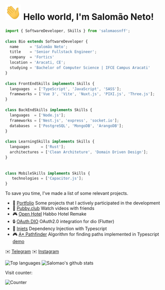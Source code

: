 <h1>
  <img style="margin: 0 auto" src="https://github.com/ABSphreak/ABSphreak/blob/master/gifs/Hi.gif" height="50">
  Hello world, I'm Salomão Neto!
</h1>

```ts
import { SoftwareDeveloper, Skills } from 'salomaosnff';

class Bio extends SoftwareDeveloper {
  name     = 'Salomão Neto';
  title    = 'Senior Fullstack Engineer';
  company  = 'Fortics'
  location = 'Aracati, CE';
  studying = 'Bachelor of Computer Science | IFCE Campus Aracati'
}

class FrontEndSkills implements Skills {
  languages  = ['TypeScript', 'JavaScript', 'SASS'];
  frameworks = ['Vue 3', 'Vite', 'Nuxt.js', 'PIXI.js', 'Three.js'];
}

class BackEndSkills implements Skills {
  languages  = ['Node.js'];
  frameworks = ['Nest.js', 'express', 'socket.io'];
  databases  = ['PostgreSQL', 'MongoDB', 'ArangoDB'];
}

class LearningSkills implements Skills {
  languages     = ['Rust'];
  architectures = ['Clean Architeture', 'Domain Driven Design'];
}


class MobileSkills implements Skills {
   technologies = ['Capacitor.js'];
}
```

To save you time, I've made a list of some relevant projects.

- 💼 [Portfolio](http://salomaosnff.github.io/) Some projects that I actively participated in the development
- 🎵 [Pubby.club](https://pubby.club) Watch videos with friends
- 🎮 [Open Hotel](https://github.com/open-hotel) Habbo Hotel Remake
- 🔒 [OAuth DIO](https://github.com/salomaosnff/oauth_dio) OAuth2.0 integration for dio (Flutter)
- 💉 [Injets](https://github.com/salomaosnff/injets) Dependency Injection with Typescript
- 🎮 [A* Pathfinder](https://github.com/salomaosnff/A-Typescript) Algorithm for finding paths implemented in Typescript [demo](https://x4qqf.csb.app/)

✉️ [Telegram](https://t.me/salomaosnff)
✉️ [Instagram](https://instagram.com/sallon.dev)

![Top languages](https://github-readme-stats.anuraghazra1.vercel.app/api/top-langs/?username=salomaosnff)
![Salomao's github stats](https://github-readme-stats.vercel.app/api?username=salomaosnff&show_icons=true&theme=tokyonight)

Visit counter:

![Counter](https://profile-counter.glitch.me/salomaosnff/count.svg)
